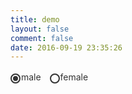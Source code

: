 ```yaml
---
title: demo
layout: false
comment: false
date: 2016-09-19 23:35:26
---
```

<style>
    .divider{
        width: 100%;
        height: 3px;
        padding: 0 10%;
    }
</style>
<style type="text/css">
    .row{
        width: 300px;
        height: 100px;
        /*background-color: pink;*/
    }
    .alphaRadio{
        display: inline-block;
        height: 20px;
        line-height: 20px;
        text-align: left;
        cursor: pointer;
        margin-right: 10px;
    }
    .alphaRadio span,
    .alphaRadio i{
        display: inline-block;
        vertical-align: middle;
    }
    .alphaRadio i{
        width: 12px;
        height: 12px;
        border: 2px solid #333;
        border-radius: 50%;
        position: relative;
        top: 2px;
    }
    .alphaRadio span{
        margin-left: -3px;
        color: #333;
    }
    .alphaRadio [type="radio"]{
        display: none;
    }
    .alphaRadio.checked i:after{
        content: "";
        display: inline-block;
        width: 8px;
        height: 8px;
        border-radius: 50%;
        background-color: #333;
        position: absolute;
        top: 2px;
        left: 2px;
    }
</style>
<!-- 自定义单选控件 -->
<div class="row">
    <label class="alphaRadio checked" for="radio1" data-check="checked">
        <i></i>
        <input type="radio" name="gender" id="radio1" value="male">
        <span>male</span>
    </label>
    <label class="alphaRadio" for="radio2">
        <i></i>
        <input type="radio" name="gender" id="radio2" value="female">
        <span>female</span>
    </label>
</div>
<script src="/js/jquery.js"></script>
<script>
$(document).ready(function($){
    var alphaRadioElem = $('.alphaRadio');
    alphaRadioElem.each(function(index, elem){
        var _this = $(this);
        if (_this.attr('data-check') === 'checked') {
            _this.find('[type="radio"]').eq(0).prop('checked','checked');
        }
    });

    $('body').off('click', '.alphaRadio').on('click', '.alphaRadio', function(event){
        $(this).prop('checked', 'checked').addClass('checked').siblings('.alphaRadio').each(function(index, elem){
            $(this).prop('checked', '').removeClass('checked');
        });
    });
})
</script>
<div class="divider"></div>

